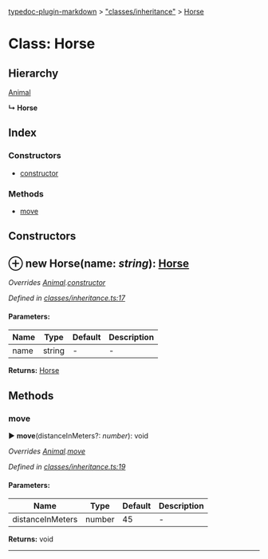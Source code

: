 [typedoc-plugin-markdown](../index.md) > ["classes/inheritance"](../modules/_classes_inheritance_.md) > [Horse](../classes/_classes_inheritance_.horse.md)

# Class: Horse

## Hierarchy


 [Animal](../classes/_classes_inheritance_.animal.md)

**↳ Horse**






## Index

### Constructors

* [constructor](_classes_inheritance_.horse.md#constructor)


### Methods

* [move](_classes_inheritance_.horse.md#move)



<a id="constructor"></a>

## Constructors


## ⊕ **new Horse**(name: *string*): [Horse](../classes/_classes_inheritance_.horse.md)


*Overrides [Animal](_classes_inheritance_.animal.md).[constructor](_classes_inheritance_.animal.md#constructor)*

*Defined in [classes/inheritance.ts:17](https://github.com/tgreyuk/typedoc-plugin-markdown/blob/master/tests/src/classes/inheritance.ts#L17)*


#### Parameters:

| Name  | Type                | Default | Description  |
| ------ | ------------------- | ------------ | ------------ |
| name  | string | - | - |


**Returns:** [Horse](../classes/_classes_inheritance_.horse.md)


## Methods

<a id="move"></a>

###  move

► **move**(distanceInMeters?: *number*): void

*Overrides [Animal](_classes_inheritance_.animal.md).[move](_classes_inheritance_.animal.md#move)*

*Defined in [classes/inheritance.ts:19](https://github.com/tgreyuk/typedoc-plugin-markdown/blob/master/tests/src/classes/inheritance.ts#L19)*


#### Parameters:

| Name  | Type                | Default | Description  |
| ------ | ------------------- | ------------ | ------------ |
| distanceInMeters  | number | 45 | - |


**Returns:** void

---



